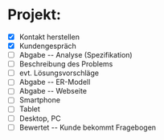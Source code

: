 Projekt:
===

- [X] Kontakt herstellen
- [X] Kundengespräch
- [ ] Abgabe -- Analyse (Spezifikation)
- [ ] Beschreibung des Problems
- [ ] evt. Lösungsvorschläge
- [ ] Abgabe -- ER-Modell
- [ ] Abgabe -- Webseite
- [ ] Smartphone
- [ ] Tablet
- [ ] Desktop, PC
- [ ] Bewertet -- Kunde bekommt Fragebogen